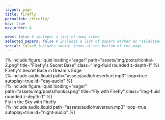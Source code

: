 ```yaml
---
layout: page
title: firefly
permalink: /firefly/
nav: true
nav_order: 4

news: false # includes a list of news items
selected_papers: false # includes a list of papers marked as "selected={true}"
social: false# includes social icons at the bottom of the page
---
```


<div class="row mt-3 day-content">
    <div class="col-sm mt-3 mt-md-0">
        {% include figure.liquid loading="eager" path="assets/img/posts/honkai-2.png" title="Firefly's Secret Base" class="img-fluid rounded z-depth-1" %}
        <div class="caption">
            Firefly's Secret Base in Dream's Edge
        </div>
    </div>
</div>


<div class="row mt-3 day-content">
    <div class="col-sm mt-3 mt-md-0">
        {% include audio.liquid path="assets/audio/neverhurt.mp3" loop=true autoplay=true id="day-audio" %}
    </div>
</div>

<div class="row mt-3 night-content">
    <div class="col-sm mt-3 mt-md-0">
        {% include figure.liquid loading="eager" path="assets/img/posts/honkai.png" title="Fly with Firefly" class="img-fluid rounded z-depth-1" %}
        <div class="caption">
            Fly in the Sky with Firefly
        </div>
    </div>
</div>

<div class="row mt-3 night-content">
    <div class="col-sm mt-3 mt-md-0">
        {% include audio.liquid path="assets/audio/neversun.mp3" loop=true autoplay=true id="night-audio" %}
    </div>
</div>

<script>
document.addEventListener("DOMContentLoaded", function() {
    const dayAudio = document.getElementById("day-audio");
    const nightAudio = document.getElementById("night-audio");

    // 初始设置，根据系统主题播放对应的音频
    function applyThemeBasedOnSystemPreference() {
        const isDarkMode = window.matchMedia('(prefers-color-scheme: dark)').matches;
        if (isDarkMode) {
            nightAudio.play();
            dayAudio.pause();
        } else {
            dayAudio.play();
            nightAudio.pause();
        }
    }
});
</script> 

